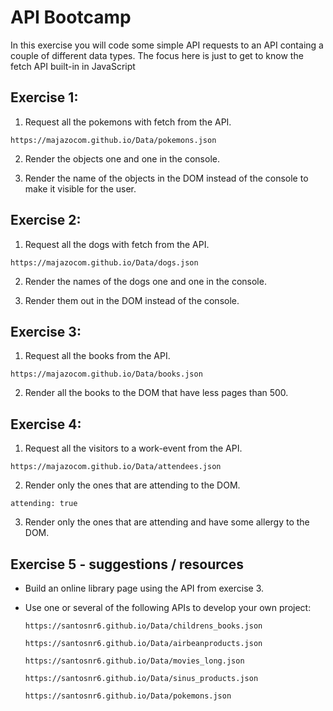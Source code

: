 # API Bootcamp

In this exercise you will code some simple API requests to an API containg a couple of different data types. The focus here is just to get to know the fetch API built-in in JavaScript

## Exercise 1:

1. Request all the pokemons with fetch from the API.

```
https://majazocom.github.io/Data/pokemons.json
```

2. Render the objects one and one in the console.

3. Render the name of the objects in the DOM instead of the console to make it visible for the user.

## Exercise 2:

1. Request all the dogs with fetch from the API.

```
https://majazocom.github.io/Data/dogs.json
```

2. Render the names of the dogs one and one in the console.

3. Render them out in the DOM instead of the console.

## Exercise 3:

1. Request all the books from the API.

```
https://majazocom.github.io/Data/books.json
```

2. Render all the books to the DOM that have less pages than 500.

## Exercise 4:

1. Request all the visitors to a work-event from the API.

```
https://majazocom.github.io/Data/attendees.json
```

2. Render only the ones that are attending to the DOM.

```
attending: true
```

3. Render only the ones that are attending and have some allergy to the DOM.

## Exercise 5 - suggestions / resources

* Build an online library page using the API from exercise 3.
* Use one or several of the following APIs to develop your own project:
  ```
  https://santosnr6.github.io/Data/childrens_books.json
  ```

  ```
  https://santosnr6.github.io/Data/airbeanproducts.json
  ```

  ```
  https://santosnr6.github.io/Data/movies_long.json
  ```

  ```
  https://santosnr6.github.io/Data/sinus_products.json
  ```

  ```
  https://santosnr6.github.io/Data/pokemons.json
  ```

  

